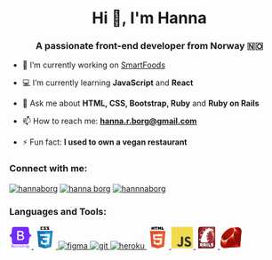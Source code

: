 <h1 align="center">Hi 👋, I'm Hanna</h1>
<h3 align="center">A passionate front-end developer from Norway 🇳🇴</h3>

- 🔭 I’m currently working on [SmartFoods](https://www.smartfoods.cyou/)

- 💻 I’m currently learning **JavaScript** and **React**

- 💬 Ask me about **HTML, CSS, Bootstrap, Ruby** and **Ruby on Rails**

- 📫 How to reach me: **hanna.r.borg@gmail.com**

- ⚡ Fun fact: **I used to own a vegan restaurant**

<h3 align="left">Connect with me:</h3>
<p align="left">
<a href="https://linkedin.com/in/hannaborg" target="blank"><img align="center" src="https://cdn.jsdelivr.net/npm/simple-icons@3.0.1/icons/linkedin.svg" alt="hannaborg" height="30" width="40" /></a>
<a href="https://fb.com/hanna3011" target="blank"><img align="center" src="https://cdn.jsdelivr.net/npm/simple-icons@3.0.1/icons/facebook.svg" alt="hanna borg" height="30" width="40" /></a>
<a href="https://instagram.com/hannnaborg" target="blank"><img align="center" src="https://cdn.jsdelivr.net/npm/simple-icons@3.0.1/icons/instagram.svg" alt="hannnaborg" height="30" width="40" /></a>
</p>

<h3 align="left">Languages and Tools:</h3>
<p align="left"> <a href="https://getbootstrap.com" target="_blank"> <img src="https://raw.githubusercontent.com/devicons/devicon/master/icons/bootstrap/bootstrap-plain-wordmark.svg" alt="bootstrap" width="40" height="40"/> </a> <a href="https://www.w3schools.com/css/" target="_blank"> <img src="https://raw.githubusercontent.com/devicons/devicon/master/icons/css3/css3-original-wordmark.svg" alt="css3" width="40" height="40"/> </a> <a href="https://www.figma.com/" target="_blank"> <img src="https://www.vectorlogo.zone/logos/figma/figma-icon.svg" alt="figma" width="40" height="40"/> </a> <a href="https://git-scm.com/" target="_blank"> <img src="https://www.vectorlogo.zone/logos/git-scm/git-scm-icon.svg" alt="git" width="40" height="40"/> </a> <a href="https://heroku.com" target="_blank"> <img src="https://www.vectorlogo.zone/logos/heroku/heroku-icon.svg" alt="heroku" width="40" height="40"/> </a> <a href="https://www.w3.org/html/" target="_blank"> <img src="https://raw.githubusercontent.com/devicons/devicon/master/icons/html5/html5-original-wordmark.svg" alt="html5" width="40" height="40"/> </a> <a href="https://developer.mozilla.org/en-US/docs/Web/JavaScript" target="_blank"> <img src="https://raw.githubusercontent.com/devicons/devicon/master/icons/javascript/javascript-original.svg" alt="javascript" width="40" height="40"/> </a> <a href="https://rubyonrails.org" target="_blank"> <img src="https://raw.githubusercontent.com/devicons/devicon/master/icons/rails/rails-original-wordmark.svg" alt="rails" width="40" height="40"/> </a> <a href="https://www.ruby-lang.org/en/" target="_blank"> <img src="https://raw.githubusercontent.com/devicons/devicon/master/icons/ruby/ruby-original.svg" alt="ruby" width="40" height="40"/> </a> </p>
